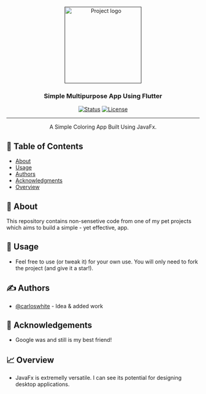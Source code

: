 <p align="center">
  <a href="" rel="noopener">
 <img width=200px height=200px src="http://icons.iconarchive.com/icons/papirus-team/papirus-apps/256/java-icon.png" alt="Project logo"></a>
</p>

<h3 align="center">Simple Multipurpose App Using Flutter</h3>

<div align="center">

  [![Status](https://img.shields.io/badge/status-active-success.svg)]()
  [![License](https://img.shields.io/badge/license-MIT-blue.svg)](/LICENSE)

</div>

---

<p align="center"> A Simple Coloring App Built Using JavaFx.
    <br> 
</p>

## 📝 Table of Contents
- [About](#about)
- [Usage](#usage)
- [Authors](#authors)
- [Acknowledgments](#acknowledgement)
- [Overview](#solutionsoverview)

## 🧐 About <a name = "about"></a>
This repository contains non-sensetive code from one of my pet projects which aims to build a simple - yet effective, app. 

## 🎈 Usage <a name="usage"></a>
- Feel free to use (or tweak it) for your own use. You will only need to fork the project (and give it a star!).

## ✍️  Authors <a name = "authors"></a>
- [@carloswhite](https://github.com/carloswhite) - Idea & added work

## 🎉 Acknowledgements <a name = "acknowledgement"></a>
- Google was and still is my best friend!

## 📈 Overview
- JavaFx is extremelly versatile. I can see its potential for designing desktop applications. 

